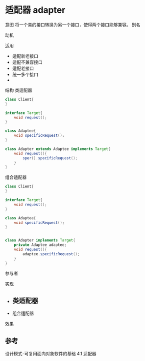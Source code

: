 # 适配器 adapter
意图
将一个类的接口转换为另一个接口，使得两个接口能够兼容。
别名

动机 

适用
- 适配新老接口
- 适配不兼容接口
- 适配老接口
- 统一多个接口
- 

结构
类适配器
```java
class Client{
}

interface Target{
	void request();
}

class Adaptee{
	void specificRequest();
}

class Adapter extends Adaptee implements Target{
	void request(){
		sper().specificRequest();
	}
}
```


组合适配器
```java
class Client{
}

interface Target{
	void request();
}

class Adaptee{
	void specificRequest();
}


class Adapter implements Target{
	private Adaptee adaptee;
	void request(){
		adaptee.specificRequest();
	}
}

```

参与者

实现
- 类适配器
	- 
- 组合适配器

效果


## 参考
设计模式-可复用面向对象软件的基础 4.1 适配器